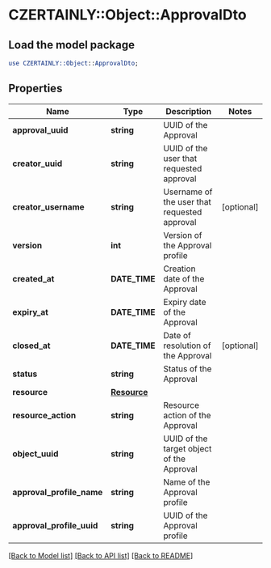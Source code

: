 # CZERTAINLY::Object::ApprovalDto

## Load the model package
```perl
use CZERTAINLY::Object::ApprovalDto;
```

## Properties
Name | Type | Description | Notes
------------ | ------------- | ------------- | -------------
**approval_uuid** | **string** | UUID of the Approval | 
**creator_uuid** | **string** | UUID of the user that requested approval | 
**creator_username** | **string** | Username of the user that requested approval | [optional] 
**version** | **int** | Version of the Approval profile | 
**created_at** | **DATE_TIME** | Creation date of the Approval | 
**expiry_at** | **DATE_TIME** | Expiry date of the Approval | 
**closed_at** | **DATE_TIME** | Date of resolution of the Approval | [optional] 
**status** | **string** | Status of the Approval | 
**resource** | [**Resource**](Resource.md) |  | 
**resource_action** | **string** | Resource action of the Approval | 
**object_uuid** | **string** | UUID of the target object of the Approval | 
**approval_profile_name** | **string** | Name of the Approval profile | 
**approval_profile_uuid** | **string** | UUID of the Approval profile | 

[[Back to Model list]](../README.md#documentation-for-models) [[Back to API list]](../README.md#documentation-for-api-endpoints) [[Back to README]](../README.md)


